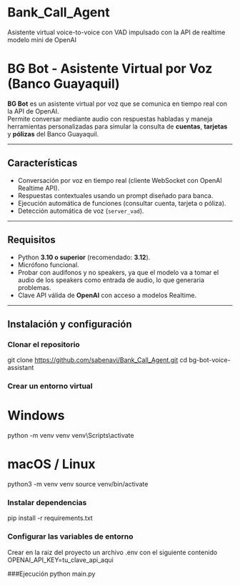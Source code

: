 # Bank_Call_Agent
Asistente virtual voice-to-voice con VAD impulsado con la API de realtime modelo mini de OpenAI
# BG Bot - Asistente Virtual por Voz (Banco Guayaquil)

**BG Bot** es un asistente virtual por voz que se comunica en tiempo real con la API de OpenAI.  
Permite conversar mediante audio con respuestas habladas y maneja herramientas personalizadas para simular la consulta de **cuentas**, **tarjetas** y **pólizas** del Banco Guayaquil.

---

## Características

- Conversación por voz en tiempo real (cliente WebSocket con OpenAI Realtime API).  
- Respuestas contextuales usando un prompt diseñado para banca.  
- Ejecución automática de funciones (consultar cuenta, tarjeta o póliza).  
- Detección automática de voz (`server_vad`).  

---

## Requisitos

- Python **3.10 o superior** (recomendado: **3.12**).  
- Micrófono funcional.
- Probar con audifonos y no speakers, ya que el modelo va a tomar el audio de los speakers como entrada de audio, lo que generaria problemas.
- Clave API válida de **OpenAI** con acceso a modelos Realtime.  

---

## Instalación y configuración

### Clonar el repositorio

git clone https://github.com/sabenavi/Bank_Call_Agent.git
cd bg-bot-voice-assistant

### Crear un entorno virtual 
# Windows
python -m venv venv
venv\Scripts\activate

# macOS / Linux
python3 -m venv venv
source venv/bin/activate

### Instalar dependencias
pip install -r requirements.txt

### Configurar las variables de entorno
Crear en la raiz del proyecto un archivo .env con el siguiente contenido
OPENAI_API_KEY=tu_clave_api_aqui

###Ejecución 
python main.py

